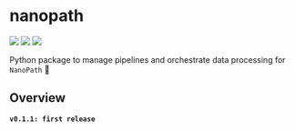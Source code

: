 # nanopath

![](https://img.shields.io/badge/lang-python-41ab5d.svg)
![](https://img.shields.io/badge/version-0.1.1-addd8e.svg)
![](https://img.shields.io/badge/biorxiv-v0-f7fcb9.svg)

Python package to manage pipelines and orchestrate data processing for `NanoPath` :snake:

## Overview

**`v0.1.1: first release`**
